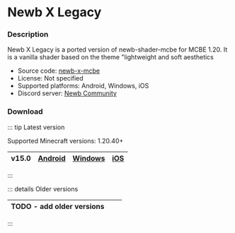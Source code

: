# Newb X Legacy

<Gallery 
alt="Newb X Legacy Screenshots"
:images="[
    '/renderdragon-shaders/images/newb-shader-banner.jpg',
    '/renderdragon-shaders/images/newb-shader-banner.jpg',
    '/renderdragon-shaders/images/newb-shader-banner.jpg',
    ]"
/>

### Description

Newb X Legacy is a ported version of newb-shader-mcbe for MCBE 1.20. It is a vanilla shader based on the theme "lightweight and soft aesthetics

* Source code: [newb-x-mcbe](https://github.com/devendrn/newb-x-mcbe)
* License: Not specified
* Supported platforms: Android, Windows, iOS
* Discord server: [Newb Community](https://discord.gg/newb-community-844591537430069279)

### Download

::: tip Latest version

Supported Minecraft versions: 1.20.40+

| **v15.0** | [Android](https://github.com/devendrn/newb-x-mcbe/releases/download/v15/newb-x-15-android.mcpack) | [Windows](https://github.com/devendrn/newb-x-mcbe/releases/download/v15/newb-x-15-windows.mcpack) | [iOS](https://github.com/devendrn/newb-x-mcbe/releases/download/v15/newb-x-15-ios.zip) |
|-|-|-|-|

:::

::: details Older versions

| TODO - add older versions | | |
|-|-|-|

:::